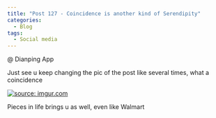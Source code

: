 ```yaml
---
title: "Post 127 - Coincidence is another kind of Serendipity"
categories:
  - Blog
tags:
  - Social media
---
```


@ Dianping App

Just see u keep changing the pic of the post like several times, what a coincidence

<a href="https://imgur.com/a/ZRpt6yv"><img src="https://imgur.com/a/ZRpt6yv.jpg" title="source: imgur.com" /></a>

Pieces in life brings u as well, even like Walmart

<script src="https://utteranc.es/client.js"
        repo="serendipityinlife/serendipityinlife.github.io"
        issue-term="pathname"
        theme="github-light"
        crossorigin="anonymous"
        async>
</script>

